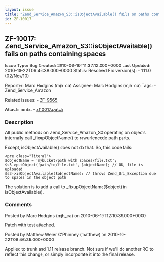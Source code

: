 ```yaml
---
layout: issue
title: "Zend_Service_Amazon_S3::isObjectAvailable() fails on paths containing spaces"
id: ZF-10017
---
```


ZF-10017: Zend\_Service\_Amazon\_S3::isObjectAvailable() fails on paths containing spaces
-----------------------------------------------------------------------------------------

 Issue Type: Bug Created: 2010-06-19T11:37:12.000+0000 Last Updated: 2010-10-22T06:46:38.000+0000 Status: Resolved Fix version(s): - 1.11.0 (02/Nov/10)
 
 Reporter:  Marc Hodgins (mjh\_ca)  Assignee:  Marc Hodgins (mjh\_ca)  Tags: - Zend\_Service\_Amazon
 
 Related issues: - [ZF-9565](/issues/browse/ZF-9565)
 
 Attachments: - [zf10017.patch](/issues/secure/attachment/13148/zf10017.patch)
 
### Description

All public methods on Zend\_Service\_Amazon\_S3 operating on objects internally call \_fixupObjectName() to rawurlencode path parts.

Except, isObjectAvailable() does not do that. So, this code fails:

 
    <pre class="literal">
    $objectName = 'mybucket/path with spaces/file.txt';
    $s3->putObject('path/to/file.txt', $objectName); // OK, file is uploaded
    $s3->isObjectAvailable($objectName); // throws Zend_Uri_Exception due to spaces in the object path


The solution is to add a call to \_fixupObjectName($object) in isObjectAvailable().

 

 

### Comments

Posted by Marc Hodgins (mjh\_ca) on 2010-06-19T12:10:39.000+0000

Patch with test attached.

 

 

Posted by Matthew Weier O'Phinney (matthew) on 2010-10-22T06:46:35.000+0000

Applied to trunk and 1.11 release branch. Not sure if we'll do another RC to reflect this change, or simply incorporate it into the final release.

 

 